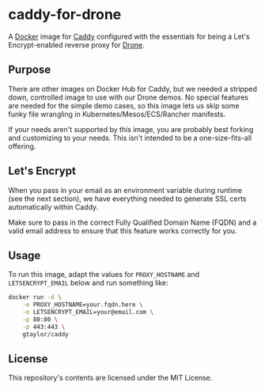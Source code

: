 # caddy-for-drone

A [Docker](http://docker.com) image for [Caddy](http://caddyserver.com)
configured with the essentials for being a Let's Encrypt-enabled reverse
proxy for [Drone](http://try.drone.io).

## Purpose

There are other images on Docker Hub for Caddy, but we needed a stripped
down, controlled image to use with our Drone demos. No special features
are needed for the simple demo cases, so this image lets us skip some funky
file wrangling in Kubernetes/Mesos/ECS/Rancher manifests.

If your needs aren't supported by this image, you are probably best forking
and customizing to your needs. This isn't intended to be a
one-size-fits-all offering.

## Let's Encrypt

When you pass in your email as an environment variable during runtime (see
the next section), we have everything needed to generate SSL certs
automatically within Caddy.

Make sure to pass in the correct Fully Qualified Domain Name (FQDN) and a
valid email address to ensure that this feature works correctly for you.

## Usage

To run this image, adapt the values for `PROXY_HOSTNAME` and
`LETSENCRYPT_EMAIL` below and run something like:

```sh
docker run -d \
    -e PROXY_HOSTNAME=your.fqdn.here \
    -e LETSENCRYPT_EMAIL=your@email.com \
    -p 80:80 \
    -p 443:443 \
    gtaylor/caddy
```

## License

This repository's contents are licensed under the MIT License.

